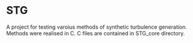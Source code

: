 # STG
A project for testing varoius methods of synthetic turbulence generation. Methods were realised in C. C files are contained in STG_core directory. 
